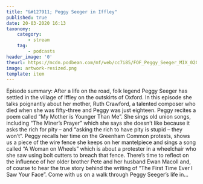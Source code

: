 ```yaml
---
title: "&#127911; Peggy Seeger in Iffley"
published: true
date: 20-03-2020 16:13
taxonomy:
    category:
        - stream
    tag:
        - podcasts
header_image: '0'
theurl: https://mcdn.podbean.com/mf/web/cc7i85/FOF_Peggy_Seeger_MIX_0201.mp3
image: artwork-resized.png
template: item
--- 
```

Episode summary: After a life on the road, folk legend Peggy Seeger has settled in the village of Iffley on the outskirts of Oxford. In this episode she talks poignantly about her mother, Ruth Crawford, a talented composer who died when she was fifty-three and Peggy was just eighteen. Peggy recites a poem called “My Mother is Younger Than Me”. She sings old union songs, including “The Miner’s Prayer” which she says she doesn’t like because it asks the rich for pity – and “asking the rich to have pity is stupid – they won’t”. Peggy recalls her time on the Greenham Common protests, shows us a piece of the wire fence she keeps on her mantelpiece and sings a song called “A Woman on Wheels” which is about a protester in a wheelchair who she saw using bolt cutters to breach that fence. There’s time to reflect on the influence of her older brother Pete and her husband Ewan Macoll and, of course to hear the true story behind the writing of “The First Time Ever I Saw Your Face”. Come with us on a walk through Peggy Seeger’s life in…
